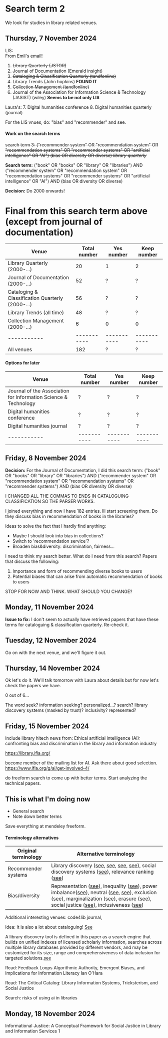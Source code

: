 # Search term 2

We look for studies in library related venues.



## Thursday, 7 November 2024


LIS:\
From Emil's email!
1. <del>​Library Quarterly (JSTOR)
2. Journal of Documentation (Emerald insight)
3. <del>​Cataloging & Classification Quarterly (tandfonline)
4. Library Trends (John hopkins) **FOUND IT**
5. <del>​Collection Management (tandfonline)
6. Journal of the Association for Information Science & Technology (JASIST) (wiley) **Seems to be not only LIS**

Laura's:
7. Digital humanities conference
8. Digital humanities quarterly (journal)


For the LIS vnues, do: "bias" and "recommender" and see. 

#### Work on the search terms


<del>search term 3: ("recommender system" OR "recommendation system" OR "recommendation systems" OR "recommender systems" OR "artificial intelligence" OR "AI") (bias OR diversity OR diverse) *library quarterly*

**Search term:** ("book" OR "books" OR "library" OR "libraries") AND ("recommender system" OR "recommendation system" OR "recommendation systems" OR "recommender systems" OR "artificial intelligence" OR "AI") AND (bias OR diversity OR diverse)


**Decision:** Do 2000 onwards!



# Final from this search term above (except from journal of documentation)

| Venue       | Total number| Yes number  | Keep number |
| ----------- | ----------- | ----------- | ----------- |
| Library Quarterly (2000-...)      | 20         | 1          | 2|
| Journal of Documentation (2000-...) | 52        | ?      | ?       |
| ​Cataloging & Classification Quarterly (2000-...)   |  56        | ?     | ?       |
| Library Trends (all time)  | 48       | ?      |    ?   |
| ​Collection Management (2000-...)  | 6        | 0      |    0   |
| ----------- | ----------- | ----------- | ----------- |
| All venues | 182 | ?  | ? |



#### Options for later
| Venue       | Total number| Yes number  | Keep number |
| ----------- | ----------- | ----------- | ----------- |
| Journal of the Association for Information Science & Technology   | ?        | ?      |    ?  |
| Digital humanities conference   | ?        | ?      |    ?   |
| Digital humanities journal   | ?        | ?      |    ?   |
| ----------- | ----------- | ----------- | ----------- |




## Friday, 8 November 2024

**Decision:** For the Journal of Documentation, I did this search term: ("book" OR "books" OR "library" OR "libraries") AND ("recommender system" OR "recommendation system" OR "recommendation systems" OR "recommender systems") AND (bias OR diversity OR diverse)

I CHANGED ALL THE COMMAS TO ENDS IN CATALOGUING CLASSIFICATION SO THE PARSER WORKS.

I joined everything and now I have 182 entries. Ill start screening them. Do they discuss bias in recommendation of books in the libraries?

Ideas to solve the fact that I hardly find anything:
- Maybe I should look into bias in collections?
- Switch to 'recommendation service'?
- Broaden bias&diversity: discrimination, fairness...


I need to think my search better. What do I need from this search? Papers that discuss the following:
1. Importance and form of recommending diverse books to users
2. Potential biases that can arise from automatic recommendation of books to users

STOP FOR NOW AND THINK. WHAT SHOULD YOU CHANGE?


## Monday, 11 November 2024

**Issue to fix:** I don't seem to actually have retrieved papers that have these terms for cataloguing & classification quarterly. Re-check it.


## Tuesday, 12 November 2024

Go on with the next venue, and we'll figure it out.

## Thursday, 14 November 2024
Ok let's do it. We'll talk tomorrow with Laura about details but for now let's check the papers we have.

0 out of 6...


The word seek? information seeking? personalized...? search? library discovery systems (masked by trust)?
inclusivity? represented? 

## Friday, 15 November 2024

Include library hitech news from: Ethical artificial intelligence (AI): confronting bias and discrimination in the library and information industry

https://library.ifla.org/

become member of the mailing list for AI. Ask there about good selection. https://www.ifla.org/g/ai/get-involved-4/


do freeform search to come up with better terms. Start analyzing the technical papers.




## This is what I'm doing now
- General search
- Note down better terms

Save everything at mendeley freeform.

#### Terminology alternatives
| Original terminology       | Alternative terminology |
| ----------- | ----------- |
| Recommender systems   | Library discovery ([see](https://scholarworks.gvsu.edu/library_books/30/), [see](https://muse.jhu.edu/pub/1/article/549202/pdf), [see](https://dspace.mit.edu/bitstream/handle/1721.1/107929/feminism%20and%20future%20library%20discovery.pdf?sequence=1&isAllowed=y), [see](https://tefkos.comminfo.rutgers.edu/Courses/e553/Articles/Articles%20Sp15/NISO%20report%20future_library_resource_discovery%202015.pdf)), social discovery systems ([see](https://muse.jhu.edu/pub/1/article/485529/pdf)), relevance ranking ([see](https://tefkos.comminfo.rutgers.edu/Courses/e553/Articles/Articles%20Sp15/NISO%20report%20future_library_resource_discovery%202015.pdf))|
| Bias/diversity   | Representation ([see](https://link.springer.com/book/10.1007/978-94-017-3435-6)), inequality ([see](https://dspace.mit.edu/bitstream/handle/1721.1/107929/feminism%20and%20future%20library%20discovery.pdf?sequence=1&isAllowed=y)), power imbalance([see](https://dspace.mit.edu/bitstream/handle/1721.1/107929/feminism%20and%20future%20library%20discovery.pdf?sequence=1&isAllowed=y)), neutral ([see](https://dspace.mit.edu/bitstream/handle/1721.1/107929/feminism%20and%20future%20library%20discovery.pdf?sequence=1&isAllowed=y), [see](https://tefkos.comminfo.rutgers.edu/Courses/e553/Articles/Articles%20Sp15/NISO%20report%20future_library_resource_discovery%202015.pdf)), exclusion ([see](https://dspace.mit.edu/bitstream/handle/1721.1/107929/feminism%20and%20future%20library%20discovery.pdf?sequence=1&isAllowed=y)), marginalization ([see](https://dspace.mit.edu/bitstream/handle/1721.1/107929/feminism%20and%20future%20library%20discovery.pdf?sequence=1&isAllowed=y)), erasure ([see](https://dspace.mit.edu/bitstream/handle/1721.1/107929/feminism%20and%20future%20library%20discovery.pdf?sequence=1&isAllowed=y)), social justice ([see](https://muse.jhu.edu/pub/1/article/549202/pdf)), inclusiveness ([see](https://www.jstor.org/stable/pdf/10.5749/j.ctt1pwt6wq.40.pdf?acceptTC=true&coverpage=false&addFooter=false))| 

Additional interesting venues: code4lib journal, 

Idea: It is also a lot about cataloguing! [See](https://oaktrust.library.tamu.edu/items/f3c5994d-f7d7-4682-9ed1-9eefcee05154)


A library discovery tool is defined in this paper as a search engine that builds on unified indexes of licensed scholarly information, searches across multiple library databases provided by different vendors, and may be customized for its size, range and comprehensiveness of data inclusion for targeted solutions.[see](https://www.scirp.org/journal/paperinformation?paperid=60590)



Read: Feedback Loops
Algorithmic Authority, Emergent Biases, and Implications for Information
Literacy
Ian O’Hara

Read: The Critical Catalog: Library Information Systems,
Tricksterism, and Social Justice

Search: risks of using ai in libraries

## Monday, 18 November 2024

Informational Justice: A Conceptual Framework for Social Justice in Library and
Information Services 1
